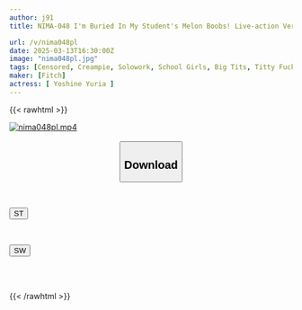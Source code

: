 ```yaml
---
author: j91
title: NIMA-048 I'm Buried In My Student's Melon Boobs! Live-action Version! The K-cup Girl, Yuria Yoshine

url: /v/nima048pl
date: 2025-03-13T16:30:00Z
image: "nima048pl.jpg"
tags: [Censored, Creampie, Solowork, School Girls, Big Tits, Titty Fuck, Ultra-Huge Tits, Original Collaboration	]
maker: [Fitch]
actress: [ Yoshine Yuria ]
---
```



{{< rawhtml >}}

<div class="video" data-videoid="Y6Vdaew0vzIv984">
    <a href="javascript:;">
        <img src="/v/nima048pl/nima048pl.jpg" width="WIDTH" height="HEIGHT" alt="nima048pl.mp4" loading="lazy">
    </a>
</div>

<script type="text/javascript" src="https://j91.asia/asset/on-demand-st.js"></script>

<br>
  <link rel="stylesheet" href="https://j91.asia/asset/bs5.css">
  
  <center>
  <button class="btn btn-primary" type="button" data-bs-toggle="collapse" data-bs-target=".multi-collapse" aria-expanded="false" aria-controls="multiCollapseExample1 multiCollapseExample2"><h2>Download</h2></button></center>
</p>
<div class="row">
  <div class="col">
    <div class="collapse multi-collapse" id="multiCollapseExample1">
      <div class="card card-body">
	      	      <br>
<div class="buttons">  
<p><a href="/v/nima048pl/st.html" target="_blank"><button class="btn-hover color-3"><i class="fa fa-download"></i> ST</button></a></p></div>
    </div>
  </div>
</div>
  <div class="col">
    <div class="collapse multi-collapse" id="multiCollapseExample2">
      <div class="card card-body">
	      <br>
<div class="buttons">
<p><a href="/v/nima048pl/sw.html" target="_blank"><button class="btn-hover color-2"><i class="fa fa-download"></i> SW</button></a></p></div>
<br><br>
      </div>
    </div>
  </div>
</div>

{{< /rawhtml >}}